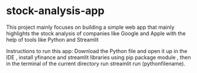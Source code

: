 # stock-analysis-app
This project mainly focuses on building a simple web app that mainly highlights the stock analysis of companies like Google and Apple with the help of tools like Python and Streamlit

Instructions to run this app:
Download the Python file and open it up in the IDE , install yfinance and streamlit libraries using pip package module , then in the terminal of the current directory run  streamlit run (pythonfilename).
